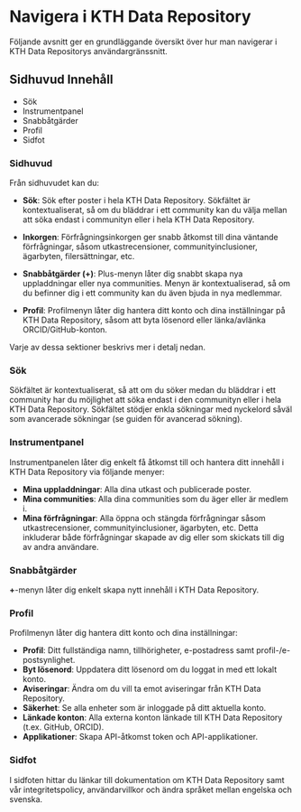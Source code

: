 # Navigera i KTH Data Repository

Följande avsnitt ger en grundläggande översikt över hur man navigerar i KTH Data Repositorys användargränssnitt.

## Sidhuvud Innehåll

- Sök
- Instrumentpanel
- Snabbåtgärder
- Profil
- Sidfot

### Sidhuvud

Från sidhuvudet kan du:

- **Sök**: Sök efter poster i hela KTH Data Repository. Sökfältet är kontextualiserat, så om du bläddrar i ett community kan du välja mellan att söka endast i communityn eller i hela KTH Data Repository.

- **Inkorgen**: Förfrågningsinkorgen ger snabb åtkomst till dina väntande förfrågningar, såsom utkastrecensioner, communityinclusioner, ägarbyten, filersättningar, etc.

- **Snabbåtgärder (+)**: Plus-menyn låter dig snabbt skapa nya uppladdningar eller nya communities. Menyn är kontextualiserad, så om du befinner dig i ett community kan du även bjuda in nya medlemmar.

- **Profil**: Profilmenyn låter dig hantera ditt konto och dina inställningar på KTH Data Repository, såsom att byta lösenord eller länka/avlänka ORCID/GitHub-konton.

Varje av dessa sektioner beskrivs mer i detalj nedan.

### Sök

Sökfältet är kontextualiserat, så att om du söker medan du bläddrar i ett community har du möjlighet att söka endast i den communityn eller i hela KTH Data Repository. Sökfältet stödjer enkla sökningar med nyckelord såväl som avancerade sökningar (se guiden för avancerad sökning).

### Instrumentpanel

Instrumentpanelen låter dig enkelt få åtkomst till och hantera ditt innehåll i KTH Data Repository via följande menyer:

- **Mina uppladdningar**: Alla dina utkast och publicerade poster.
- **Mina communities**: Alla dina communities som du äger eller är medlem i.
- **Mina förfrågningar**: Alla öppna och stängda förfrågningar såsom utkastrecensioner, communityinclusioner, ägarbyten, etc. Detta inkluderar både förfrågningar skapade av dig eller som skickats till dig av andra användare.

### Snabbåtgärder

**+**-menyn låter dig enkelt skapa nytt innehåll i KTH Data Repository.

### Profil

Profilmenyn låter dig hantera ditt konto och dina inställningar:

- **Profil**: Ditt fullständiga namn, tillhörigheter, e-postadress samt profil-/e-postsynlighet.
- **Byt lösenord**: Uppdatera ditt lösenord om du loggat in med ett lokalt konto.
- **Aviseringar**: Ändra om du vill ta emot aviseringar från KTH Data Repository.
- **Säkerhet**: Se alla enheter som är inloggade på ditt aktuella konto.
- **Länkade konton**: Alla externa konton länkade till KTH Data Repository (t.ex. GitHub, ORCID).
- **Applikationer**: Skapa API-åtkomst token och API-applikationer.

### Sidfot

I sidfoten hittar du länkar till dokumentation om KTH Data Repository samt vår integritetspolicy, användarvillkor och ändra språket mellan engelska och svenska.
